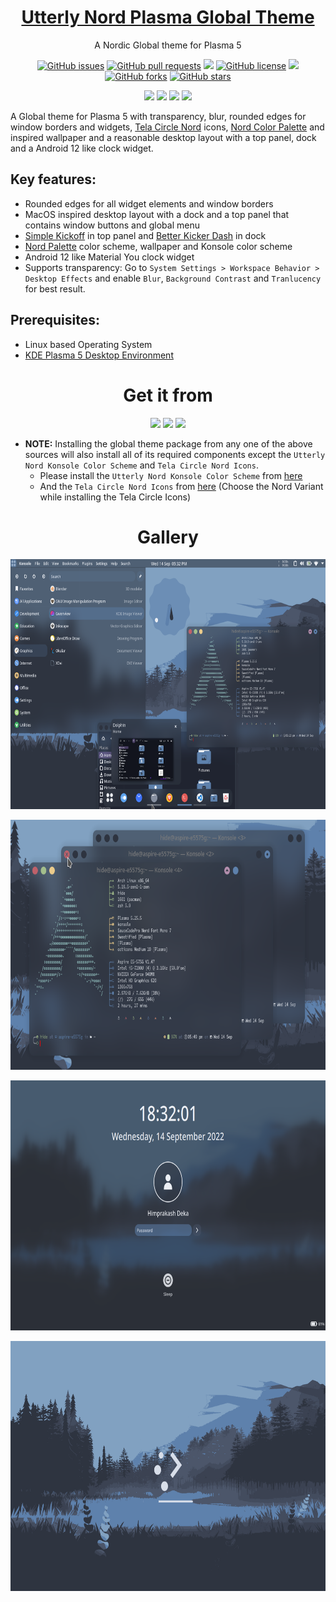 <p align="center">
 <a href="https://himdek.com/Utterly-Nord-Plasma/"><h1 align="center">Utterly Nord Plasma Global Theme</h1></a>
 <p align="center">A Nordic Global theme for Plasma 5</p>
</p>

<p class="buttons" align="center">
 <a href="https://github.com/HimDek/Utterly-Nord-Plasma/issues"><img alt="GitHub issues" src="https://img.shields.io/github/issues/HimDek/Utterly-Nord-Plasma?style=flat-square"></a>
 <a href="https://github.com/HimDek/Utterly-Nord-Plasma/pulls"><img alt="GitHub pull requests" src="https://img.shields.io/github/issues-pr/himdek/Utterly-Nord-Plasma?style=flat-square"></a>
 <a href="https://github.com/HimDek/Utterly-Nord-Plasma/"><img src="https://img.shields.io/badge/GitHub-View%20sourcecode-blue?style=flat-square&logo=github&color=blueviolet" /></a>
 <a href="https://github.com/HimDek/Utterly-Nord-Plasma/blob/master/LICENSE.md"><img alt="GitHub license" src="https://img.shields.io/github/license/HimDek/Utterly-Nord-Plasma?style=flat-square"></a>
 <a href="https://github.com/HimDek/Utterly-Nord-Plasma/actions/workflows/pages/pages-build-deployment/"><img src="https://img.shields.io/github/deployments/HimDek/Utterly-Nord-Plasma/github-pages?label=WebPage%20build%20status&logo=InternetExplorer&style=flat-square" /></a>
 <a href="https://github.com/HimDek/Utterly-Nord-Plasma/network"><img alt="GitHub forks" src="https://img.shields.io/github/forks/HimDek/Utterly-Nord-Plasma?style=flat-square"></a>
 <a href="https://github.com/HimDek/Utterly-Nord-Plasma/stargazers"><img alt="GitHub stars" src="https://img.shields.io/github/stars/HimDek/Utterly-Nord-Plasma?style=flat-square"></a>
</p>

<p class="buttons" align="center">
  <a href="#gallery"><img src="https://img.shields.io/badge/View%20Screenshots-blueviolet?style=for-the-badge" /></a>
  <a href="https://himdek.com/?tab=donate"><img src="https://img.shields.io/badge/Donate-Support%20me-green?style=for-the-badge&logo=Razorpay" /></a> 
  <a href="https://himdek.com/Utterly-Nord-Plasma/"><img class="invisible" src="https://img.shields.io/badge/himdek.com-View%20in%20Website-blue?style=for-the-badge&logo=Internet-Explorer&color=blue" /></a>
  <a href="#prerequisites"><img src="https://img.shields.io/badge/Install-green?style=for-the-badge" /></a>
</p>

A Global theme for Plasma 5 with transparency, blur, rounded edges for window borders and widgets, [Tela Circle Nord](https://www.pling.com/p/1359276) icons, [Nord Color Palette](https://www.nordtheme.com/docs/colors-and-palettes) and inspired wallpaper and a reasonable desktop layout with a top panel, dock and a Android 12 like clock widget.

## Key features:

* Rounded edges for all widget elements and window borders
* MacOS inspired desktop layout with a dock and a top panel that contains window buttons and global menu
* [Simple Kickoff](https://github.com/HimDek/Simple-Kickoff-for-Plasma) in top panel and [Better Kicker Dash](https://github.com/HimDek/Better-Kicker-Dash-for-Plasma) in dock
* [Nord Palette](https://www.nordtheme.com/docs/colors-and-palettes) color scheme, wallpaper and Konsole color scheme
* Android 12 like Material You clock widget
* Supports transparency: Go to `System Settings > Workspace Behavior > Desktop Effects` and enable `Blur`, `Background Contrast` and `Tranlucency` for best result.

## Prerequisites:

* Linux based Operating System
* [KDE Plasma 5 Desktop Environment](https://kde.org/plasma-desktop/)

<h1 align="center">Get it from</h1>

<p align="center">
  <a href="https://www.pling.com/p/1904859"><img height="50px" src="https://img.shields.io/badge/Pling%20Store-informational?style=for-the-badge&color=orange" /></a>
  <a href="https://store.kde.org/p/1904859"><img height="50px" src="https://img.shields.io/badge/KDE%20Store-informational?style=for-the-badge&logo=KDE" /></a>
  <a href="https://www.opendesktop.org/p/1904859"><img height="50px" src="https://img.shields.io/badge/openDesktop-informational?style=for-the-badge&color=blueviolet" /></a>
</p>

* **NOTE:** Installing the global theme package from any one of the above sources will also install all of its required components except the `Utterly Nord Konsole Color Scheme` and `Tela Circle Nord Icons`.
  * Please install the `Utterly Nord Konsole Color Scheme` from [here](https://store.kde.org/p/1903869)
  * And the `Tela Circle Nord Icons` from [here](https://www.pling.com/p/1359276) (Choose the Nord Variant while installing the Tela Circle Icons)

<h1 id="gallery" align="center">Gallery</h1>

<p align="center">
<img height="400px" src="assets/20220914_192244_fullscreenpreview.png" align="center"/>
<br /><br />
<img height="400px" src="assets/20220914_192334_windowdecorations.png" align="center"/>
<br /><br />
<img height="400px" src="assets/20220914_192233_lockscreen.png" align="center"/>
<br /><br />
<img height="400px" src="assets/20220914_192238_splash.png" align="center"/>
</p>